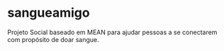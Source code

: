 sangueamigo
===========

Projeto Social baseado em MEAN para ajudar pessoas a se conectarem com propósito de doar sangue.
